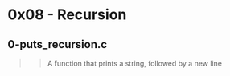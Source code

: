 # 0x08 - Recursion
## 0-puts_recursion.c
> > A function that prints a string, followed by a new line

